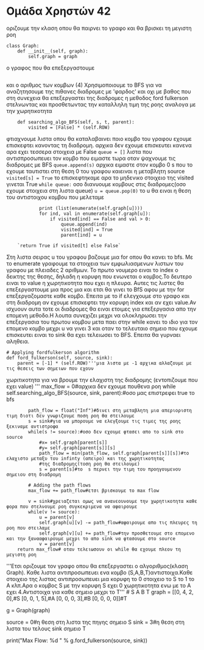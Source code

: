 # Ομάδα Χρηστών 42 

οριζουμε την κλαση οπου θα παιρνει το γραφο και θα βρισκει τη μεγιστη ροη
```
class Graph:
    def __init__(self, graph):
        self.graph = graph
```
ο γραφος που θα επεξεργαστουμε
``` self. ROW = len(graph)
```
και ο αριθμος των κομβων (4)
Χρησιμοποιουμε το ΒFS για να αναζητησουμε της πιθανες  διαδρομες με 'φαρδος' και οχι με βαθος
που στη συνεχεια θα επεξεργαστει της διαδρομες η μεθοδος
ford fulkerson στελνωντας και προσθετωντας την καταλληλη  τιμη της ροης
αναλογα με την χωρητικοτητα
```
    def searching_algo_BFS(self, s, t, parent):
        visited = [False] * (self.ROW)
```
φτιαχνουμε λιστα οπου θα καταλαβαινει ποιο κομβο του γραφου εχουμε επισκεφτει κανοντας τη διαδρομη. 
αρχικα δεν εχουμε επισκευτει κανενα αρα εχει τεσσερα στοιχεια με False
        `queue = []`
λιστα που αντισπροσωπευει τον κομβο που ειμαστε τωρα οταν ψαχνουμε τις διαδρομες με BFS
        `queue.append(s)`
αρχικα ειμαστε στον κομβο 0 s που το εχουμε ταυτιστει στη θεση 0 του γραφου καιειναι η μεταβλητη source
        `visited[s] = True`
το επισκεφτηκαμε αρα το μηδενικο στοιχειο της visited γινεται Τrue
        `while queue:`
oσο διανυουμε κομβους στις διαδρομες(οσο εχουμε στοιχεια στη λιστα queue)
            `u = queue.pop(0)`
το u θα ειναι η θεση του αντιστοιχου κομβου που μελεταμε
```
            print (list(enumerate(self.graph[u])))
            for ind, val in enumerate(self.graph[u]):            
                if visited[ind] == False and val > 0:
                    queue.append(ind)
                    visited[ind] = True
                    parent[ind] = u
```
        `return True if visited[t] else False`
Στη λιστα σειρας u του γραφου βαζουμε μια for οπου θα κανει το bfs.
Με το enumerate γραφουμε τα στοιχεια των εμφωλιασμενων λιστων του γραφου  με πλειαδες 2 αριθμων.
Το πρωτο νουμερο  ειναι το index o δεικτης της θεσης, δηλαδη
η κορυφη που ενωνεται o κομβος.Το δευτερο ειναι το value
η χωρητικοτητα που εχει η πλευρα. Αυτες τις λιστες θα επεξεργαστουμε
μια προς μια και ετσι θα γινει το BfS  αφου με την for επεξεργαζομαστε καθε κομβο.
Επειτα με το if ελεγχουμε στο γραφο και στη διαδρομη αν εχουμε επισκεφτει την κορυφη index
και αν εχει value.Αν ισχυουν
αυτα τοτε οι διαδρομες θα ειναι ετοιμες
για επεξεργασια απο την επομενη μεθοδο.Η λουπα συνεχιζει μεχρι να ολοκληρωσει την επεξεργασια του πρωτου κομβου
μετα παει στην while κανει το ιδιο για τον επομενο κομβο μεχρι u να γινει 3 και οταν το τελευταιο σημειο που εχουμε
επισκευτει ειναι το sink θα εχει τελειωσει το BFS. Επειτα θα γυρναει αληθεια.

    # Applying fordfulkerson algorithm
    def ford_fulkerson(self, source, sink):
        parent = [-1] * (self.ROW)'''μια λιστα με -1 αρχικα αλλαζουμε με τις θεσεις των σημειων που εχουν
χωριτικοτητα για να βρουμε την ελαχιστη της διαδρομης (εντοπιζουμε που εχει value) '''
        max_flow = 0#αρχικα δεν εχουμε πουθενα ροη
        while self.searching_algo_BFS(source, sink, parent):#οσο μας επιστρεφει true το bfs

            path_flow = float("Inf")#δινει στη μεταβλητη μια απεριοριστη τιμη διοτι δεν γνωριζουμε ποση ροη θα στειλουμε
            s = sink#για να μπορουμε να ελεγξουμε τις τιμες της ροης ξεκιναμε αντιστροφα
            while(s != source):#οσο δεν εχουμε φτασει απο το sink στο source
                #x= self.graph[parent[s]]
                #y= self.graph[parent[s]][s]
                path_flow = min(path_flow, self.graph[parent[s]][s])#το ελαχιστο μεταξυ του infinty (απειρο) και της χωρητικοτητας
                #της διαδρομης(τοση ροη θα στειλουμε)
                s = parent[s]#το  s περνει την τιμη του προηγουμενου σημειου στη διαδρομη

            # Adding the path flows
            max_flow += path_flow#ετσι βρισκουμε το max flow

            v = sink#χρειαζεται ομως να ανανεουνουμε την χωρητικοτητα καθε φορα που στελνουμε ροη συγκεκριμενα να αφαιρουμε
            while(v != source):
                u = parent[v]
                self.graph[u][v] -= path_flow#αφαιρουμε απο τις πλευρες τη ροη που στειλαμε
                self.graph[v][u] += path_flow#την προσθετουμε στο επομενο και την ξανααφαιρουμε μεχρι το απο sink να φτασουμε στο source
                v = parent[v]
        return max_flow# οταν τελειωσουν οι while θα εχουμε πλεον τη μεγιστη ροη
'''Ετσι οριζουμε τον γραφο οπου θα επεξεργαστει ο αλγοριθμος(κλαση Graph).
Καθε λιστα αντιπροσωπευει ενα κομβο (S,A,B,T)αντιστοιχα.Καθε στοιχειο της
λιστας αντιπροσωπευει μια κορυφη το 0 στοιχειο το S το 1 το Α κλπ.Αρα ο κομβος S
με την κορυφη S εχει 0 χωρητικοτητα ενω με το Α εχει 4.Αντιστοιχα για καθε σημειο μεχρι το Τ'''
        # S  A  B  T
graph = [[0, 4, 2, 0],#S
         [0, 0, 1, 5],#A
         [0, 0, 0, 3],#B
         [0, 0, 0, 0]]#T

g = Graph(graph)

source = 0#η θεση στη λιστα της πηγης σημειο S
sink = 3#η θεση στη λιστα του τελους sink σημειο Τ

print("Max Flow: %d " % g.ford_fulkerson(source, sink))
